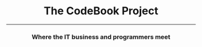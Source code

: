 # <center> The CodeBook Project <center> #

---

### <center> Where the IT business and programmers meet <center> ###

